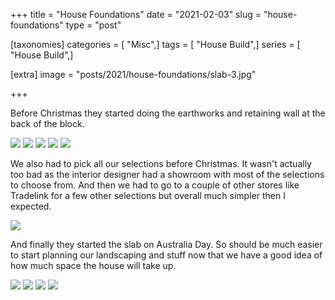 +++
title = "House Foundations"
date = "2021-02-03"
slug = "house-foundations"
type = "post"

[taxonomies]
categories = [ "Misc",]
tags = [ "House Build",]
series = [ "House Build",]

[extra]
image = "posts/2021/house-foundations/slab-3.jpg"

+++

Before Christmas they started doing the earthworks and retaining wall at the back of the block.

![](earthworks-1.jpg)
![](earthworks-2.jpg)
![](earthworks-3.jpg)
![](earthworks-4.jpg)
![](earthworks-5.jpg)

We also had to pick all our selections before Christmas.
It wasn't actually too bad as the interior designer had a showroom with most of the selections to choose from. And then we had to go to a couple of other stores like Tradelink for a few other selections but overall much simpler then I expected.

![](selections-1.jpg)

And finally they started the slab on Australia Day.
So should be much easier to start planning our landscaping and stuff now that we have a good idea of how much space the house will take up.

![](slab-1.jpg)
![](slab-2.jpg)
![](slab-3.jpg)
![](slab-4.jpg)